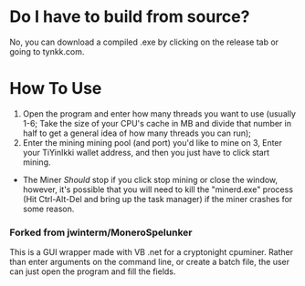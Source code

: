 # Do I have to build from source? 
No, you can download a compiled .exe by clicking on the release tab or going to tynkk.com. 

# How To Use
1. Open the program and enter how many threads you want to use (usually 1-6; Take the size of your CPU's cache in MB and divide that number in half to get a general idea of how many threads you can run);
2. Enter the mining mining pool (and port) you'd like to mine on
3, Enter your TiYinIkki wallet address, and then you just have to click start mining. 
* The Miner *Should* stop if you click stop mining or close the window, however, it's possible that you will need to kill the "minerd.exe" process (Hit Ctrl-Alt-Del and bring up the task manager) if the miner crashes for some reason. 

### Forked from jwinterm/MoneroSpelunker
This is a GUI wrapper made with VB .net for a cryptonight cpuminer. Rather than enter arguments on the command line, or create a batch file, the user can just open the program and fill the fields.


